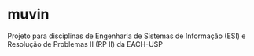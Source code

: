 # muvin
Projeto para disciplinas de Engenharia de Sistemas de Informação (ESI) e Resolução de Problemas II (RP II) da EACH-USP
